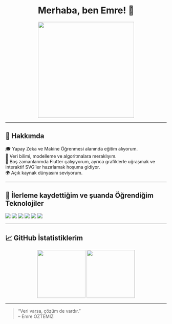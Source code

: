 <h1 align="center">Merhaba, ben Emre! 👋</h1>

<p align="center">
  <img src="https://raw.githubusercontent.com/emreoztemiz-ai-ml/emre-svg/main/emre.svg" width="300" />
</p>

---

## 🧠 Hakkımda

🎓 Yapay Zeka ve Makine Öğrenmesi alanında eğitim alıyorum.  
🧪 Veri bilimi, modelleme ve algoritmalara meraklıyım.  
🧩 Boş zamanlarımda Flutter çalışıyorum, ayrıca grafiklerle uğraşmak ve interaktif SVG’ler hazırlamak hoşuma gidiyor.  
🌍 Açık kaynak dünyasını seviyorum.

---

## 🚀 İlerleme kaydettiğim ve şuanda Öğrendiğim Teknolojiler

<p>
  <img src="https://img.shields.io/badge/Python-3776AB?style=flat&logo=python&logoColor=white"/>
  <img src="https://img.shields.io/badge/TensorFlow-FF6F00?style=flat&logo=tensorflow&logoColor=white"/>
  <img src="https://img.shields.io/badge/PyTorch-EE4C2C?style=flat&logo=pytorch&logoColor=white"/>
  <img src="https://img.shields.io/badge/Scikit--learn-F7931E?style=flat&logo=scikit-learn&logoColor=white"/>
  <img src="https://img.shields.io/badge/NumPy-013243?style=flat&logo=numpy&logoColor=white"/>
  <img src="https://img.shields.io/badge/Pandas-150458?style=flat&logo=pandas&logoColor=white"/>
</p>

---

## 📈 GitHub İstatistiklerim

<p align="center">
  <img src="https://github-readme-stats.vercel.app/api?username=emreoztemiz-ai-ml&show_icons=true&theme=tokyonight" height="150"/>
  <img src="https://github-readme-stats.vercel.app/api/top-langs/?username=emreoztemiz-ai-ml&layout=compact&theme=tokyonight" height="150"/>
</p>

---

> “Veri varsa, çözüm de vardır.”  
> – Emre ÖZTEMİZ
